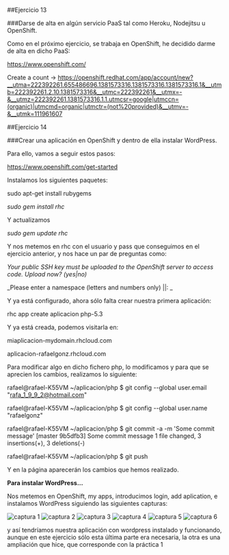 ##Ejercicio 13

###Darse de alta en algún servicio PaaS tal como Heroku, Nodejitsu u OpenShift.

Como en el próximo ejercicio, se trabaja en OpenShift, he decidido darme de alta en dicho PaaS:

https://www.openshift.com/

Create a count → https://openshift.redhat.com/app/account/new?__utma=222392261.655486696.1381573316.1381573316.1381573316.1&__utmb=222392261.2.10.1381573316&__utmc=222392261&__utmx=-&__utmz=222392261.1381573316.1.1.utmcsr=google|utmccn=(organic)|utmcmd=organic|utmctr=(not%20provided)&__utmv=-&__utmk=111961607



##Ejercicio 14

###Crear una aplicación en OpenShift y dentro de ella instalar WordPress.


Para ello, vamos a seguir estos pasos:

https://www.openshift.com/get-started


Instalamos los siguientes paquetes:

sudo apt-get install rubygems

_sudo gem install rhc_

Y actualizamos

_sudo 	gem update rhc_

Y  nos metemos en  rhc con el usuario y pass que conseguimos en el ejercicio anterior, y nos hace un par de preguntas como:

_Your public SSH key must be uploaded to the OpenShift server to access code._
_Upload now? (yes|no)_

_Please enter a namespace (letters and numbers only) |<none>|: _

Y ya está configurado, ahora sólo falta crear nuestra primera aplicación:

rhc app create aplicacion php-5.3

Y ya está creada, podemos visitarla en:

miaplicacion-mydomain.rhcloud.com

aplicacion-rafaelgonz.rhcloud.com


Para modificar algo en dicho fichero php, lo modificamos y para que se aprecien los cambios, realizamos lo siguiente:

rafael@rafael-K55VM ~/aplicacion/php $ git config --global user.email "rafa_1_9_9_2@hotmail.com"

rafael@rafael-K55VM ~/aplicacion/php $ git config --global user.name "rafaelgonz"

rafael@rafael-K55VM ~/aplicacion/php $ git commit -a -m 'Some commit message'
[master 9b5dfb3] Some commit message
 1 file changed, 3 insertions(+), 3 deletions(-)

rafael@rafael-K55VM ~/aplicacion/php $ git push

Y en la página aparecerán los cambios que hemos realizado.


**Para instalar WordPress...**

Nos metemos en OpenShift, my apps, introducimos login, add aplication, e instalamos WordPress siguiendo las siguientes capturas:


![captura 1](https://dl.dropbox.com/s/0j6gzso7mbb0yis/captura1.gif)
![captura 2](https://dl.dropbox.com/s/p4tw4e5ihu78e09/captura2.gif)
![captura 3](https://dl.dropbox.com/s/3qmtxo6od4l10jd/captura3.gif)
![captura 4](https://dl.dropbox.com/s/qdukniednk163h1/captura4.gif)
![captura 5](https://dl.dropbox.com/s/8q8hs169zqfj94z/captura5.gif)
![captura 6](https://dl.dropbox.com/s/6o73g4zzbaaomcy/captura%206.gif)

y así tendríamos nuestra aplicación con wordpress instalado y funcionando, aunque en este ejercicio sólo esta última parte era necesaria, la otra es una ampliación que hice, que corresponde con la práctica 1
